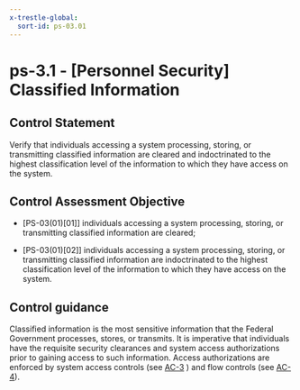 ```yaml
---
x-trestle-global:
  sort-id: ps-03.01
---
```


# ps-3.1 - \[Personnel Security\] Classified Information

## Control Statement

Verify that individuals accessing a system processing, storing, or transmitting classified information are cleared and indoctrinated to the highest classification level of the information to which they have access on the system.

## Control Assessment Objective

- \[PS-03(01)[01]\] individuals accessing a system processing, storing, or transmitting classified information are cleared;

- \[PS-03(01)[02]\] individuals accessing a system processing, storing, or transmitting classified information are indoctrinated to the highest classification level of the information to which they have access on the system.

## Control guidance

Classified information is the most sensitive information that the Federal Government processes, stores, or transmits. It is imperative that individuals have the requisite security clearances and system access authorizations prior to gaining access to such information. Access authorizations are enforced by system access controls (see [AC-3](#ac-3) ) and flow controls (see [AC-4](#ac-4)).
